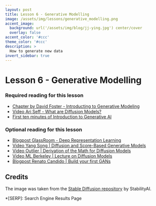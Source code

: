```yaml
---
layout: post
title: Lesson 6 - Generative Modelling
image: /assets/img/lessons/generative_modelling.png
accent_image: 
  background: url('/assets/img/blog/jj-ying.jpg') center/cover
  overlay: false
accent_color: '#ccc'
theme_color: '#ccc'
description: >
  How to generate new data
invert_sidebar: true
---
```


# Lesson 6 - Generative Modelling

### Required reading for this lesson
- [Chapter by David Foster - Introducting to Generative Modeling](https://www.oreilly.com/library/view/generative-deep-learning/9781492041931/ch01.html)
- [Video Ari Seff - What are Diffusion Models?](https://www.youtube.com/watch?v=fbLgFrlTnGU)
- [First ten minutes of Introduction to Generative AI](https://www.youtube.com/watch?v=G2fqAlgmoPo)



### Optional reading for this lesson
- [Blogpost GlassRoom - Deep Representation Learning](https://www.glassroom.com/deep-representation-learning)
- [Video Yang Song | Diffusion and Score-Based Generative Models](https://www.youtube.com/watch?v=wMmqCMwuM2Q)
- [Video Outlier | Derivation of the Math for Diffusion Models](https://www.youtube.com/watch?v=HoKDTa5jHvg)
- [Video ML Berkeley | Lecture on Diffusion Models](https://www.youtube.com/watch?v=687zEGODmHA)
- [Blogpost Renato Candido | Build your first GANs](https://realpython.com/generative-adversarial-networks/#the-architecture-of-generative-adversarial-networks)


## Credits

The image was taken from the [Stable Diffusion repository](https://github.com/Stability-AI/stablediffusion/blob/main/assets/stable-samples/txt2img/768/merged-0002.png) by StabilityAI.



*[SERP]: Search Engine Results Page
